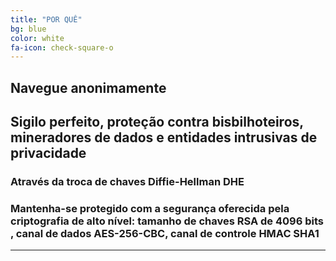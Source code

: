 ```yaml
---
title: "POR QUÊ"
bg: blue
color: white
fa-icon: check-square-o
---
```


## Navegue anonimamente

## Sigilo perfeito, proteção contra bisbilhoteiros, mineradores de dados e entidades intrusivas de privacidade

### Através da troca de chaves Diffie-Hellman DHE

### Mantenha-se protegido com a segurança oferecida pela criptografia de alto nível: tamanho de chaves RSA de 4096 bits , canal de dados AES-256-CBC, canal de controle HMAC SHA1

-------------------------
